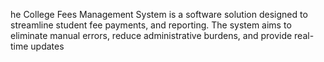 he College Fees Management System is a software solution designed to streamline student fee payments, and reporting. The system aims to eliminate manual errors, reduce administrative burdens, and provide real-time updates

